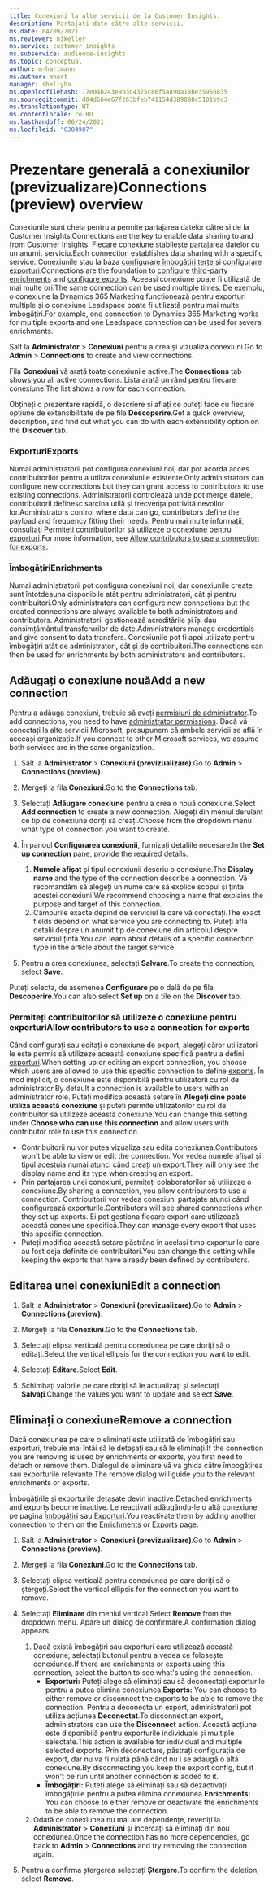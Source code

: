 ```yaml
---
title: Conexiuni la alte servicii de la Customer Insights.
description: Partajați date către alte servicii.
ms.date: 04/09/2021
ms.reviewer: nikeller
ms.service: customer-insights
ms.subservice: audience-insights
ms.topic: conceptual
author: m-hartmann
ms.author: mhart
manager: shellyha
ms.openlocfilehash: 17e04b243e9b3d4375c86f5a890a18be35956835
ms.sourcegitcommit: d84d664e67f263bfeb741154d309088c5101b9c3
ms.translationtype: HT
ms.contentlocale: ro-RO
ms.lasthandoff: 06/24/2021
ms.locfileid: "6304987"
---
```

# <a name="connections-preview-overview"></a><span data-ttu-id="9545d-103">Prezentare generală a conexiunilor (previzualizare)</span><span class="sxs-lookup"><span data-stu-id="9545d-103">Connections (preview) overview</span></span>

<span data-ttu-id="9545d-104">Conexiunile sunt cheia pentru a permite partajarea datelor către și de la Customer Insights.</span><span class="sxs-lookup"><span data-stu-id="9545d-104">Connections are the key to enable data sharing to and from Customer Insights.</span></span> <span data-ttu-id="9545d-105">Fiecare conexiune stabilește partajarea datelor cu un anumit serviciu.</span><span class="sxs-lookup"><span data-stu-id="9545d-105">Each connection establishes data sharing with a specific service.</span></span> <span data-ttu-id="9545d-106">Conexiunile stau la baza [configurare îmbogățiri terțe](enrichment-hub.md) și [configurare exporturi](export-destinations.md).</span><span class="sxs-lookup"><span data-stu-id="9545d-106">Connections are the foundation to [configure third-party enrichments](enrichment-hub.md) and [configure exports](export-destinations.md).</span></span> <span data-ttu-id="9545d-107">Aceeași conexiune poate fi utilizată de mai multe ori.</span><span class="sxs-lookup"><span data-stu-id="9545d-107">The same connection can be used multiple times.</span></span> <span data-ttu-id="9545d-108">De exemplu, o conexiune la Dynamics 365 Marketing funcționează pentru exporturi multiple și o conexiune Leadspace poate fi utilizată pentru mai multe îmbogățiri.</span><span class="sxs-lookup"><span data-stu-id="9545d-108">For example, one connection to Dynamics 365 Marketing works for multiple exports and one Leadspace connection can be used for several enrichments.</span></span>

<span data-ttu-id="9545d-109">Salt la **Administrator** > **Conexiuni** pentru a crea și vizualiza conexiuni.</span><span class="sxs-lookup"><span data-stu-id="9545d-109">Go to **Admin** > **Connections** to create and view connections.</span></span>

<span data-ttu-id="9545d-110">Fila **Conexiuni** vă arată toate conexiunile active.</span><span class="sxs-lookup"><span data-stu-id="9545d-110">The **Connections** tab shows you all active connections.</span></span> <span data-ttu-id="9545d-111">Lista arată un rând pentru fiecare conexiune.</span><span class="sxs-lookup"><span data-stu-id="9545d-111">The list shows a row for each connection.</span></span> 

<span data-ttu-id="9545d-112">Obțineți o prezentare rapidă, o descriere și aflați ce puteți face cu fiecare opțiune de extensibilitate de pe fila **Descoperire**.</span><span class="sxs-lookup"><span data-stu-id="9545d-112">Get a quick overview, description, and find out what you can do with each extensibility option on the **Discover** tab.</span></span>

### <a name="exports"></a><span data-ttu-id="9545d-113">Exporturi</span><span class="sxs-lookup"><span data-stu-id="9545d-113">Exports</span></span>

<span data-ttu-id="9545d-114">Numai administratorii pot configura conexiuni noi, dar pot acorda acces contribuitorilor pentru a utiliza conexiunile existente.</span><span class="sxs-lookup"><span data-stu-id="9545d-114">Only administrators can configure new connections but they can grant access to contributors to use existing connections.</span></span> <span data-ttu-id="9545d-115">Administratorii controlează unde pot merge datele, contribuitorii definesc sarcina utilă și frecvența potrivită nevoilor lor.</span><span class="sxs-lookup"><span data-stu-id="9545d-115">Administrators control where data can go, contributors define the payload and frequency fitting their needs.</span></span> <span data-ttu-id="9545d-116">Pentru mai multe informații, consultați [Permiteți contribuitorilor să utilizeze o conexiune pentru exporturi](#allow-contributors-to-use-a-connection-for-exports).</span><span class="sxs-lookup"><span data-stu-id="9545d-116">For more information, see [Allow contributors to use a connection for exports](#allow-contributors-to-use-a-connection-for-exports).</span></span>

### <a name="enrichments"></a><span data-ttu-id="9545d-117">Îmbogățiri</span><span class="sxs-lookup"><span data-stu-id="9545d-117">Enrichments</span></span>

<span data-ttu-id="9545d-118">Numai administratorii pot configura conexiuni noi, dar conexiunile create sunt întotdeauna disponibile atât pentru administratori, cât și pentru contribuitori.</span><span class="sxs-lookup"><span data-stu-id="9545d-118">Only administrators can configure new connections but the created connections are always available to both administrators and contributors.</span></span> <span data-ttu-id="9545d-119">Administratorii gestionează acreditările și își dau consimțământul transferurilor de date.</span><span class="sxs-lookup"><span data-stu-id="9545d-119">Administrators manage credentials and give consent to data transfers.</span></span> <span data-ttu-id="9545d-120">Conexiunile pot fi apoi utilizate pentru îmbogățiri atât de administratori, cât și de contribuitori.</span><span class="sxs-lookup"><span data-stu-id="9545d-120">The connections can then be used for enrichments by both administrators and contributors.</span></span>

## <a name="add-a-new-connection"></a><span data-ttu-id="9545d-121">Adăugați o conexiune nouă</span><span class="sxs-lookup"><span data-stu-id="9545d-121">Add a new connection</span></span>

<span data-ttu-id="9545d-122">Pentru a adăuga conexiuni, trebuie să aveți [permisiuni de administrator](permissions.md).</span><span class="sxs-lookup"><span data-stu-id="9545d-122">To add connections, you need to have [administrator permissions](permissions.md).</span></span> <span data-ttu-id="9545d-123">Dacă vă conectați la alte servicii Microsoft, presupunem că ambele servicii se află în aceeași organizație.</span><span class="sxs-lookup"><span data-stu-id="9545d-123">If you connect to other Microsoft services, we assume both services are in the same organization.</span></span>

1. <span data-ttu-id="9545d-124">Salt la **Administrator** > **Conexiuni (previzualizare)**.</span><span class="sxs-lookup"><span data-stu-id="9545d-124">Go to **Admin** > **Connections (preview)**.</span></span>

1. <span data-ttu-id="9545d-125">Mergeți la fila **Conexiuni**.</span><span class="sxs-lookup"><span data-stu-id="9545d-125">Go to the **Connections** tab.</span></span>

1. <span data-ttu-id="9545d-126">Selectați **Adăugare conexiune** pentru a crea o nouă conexiune.</span><span class="sxs-lookup"><span data-stu-id="9545d-126">Select **Add connection** to create a new connection.</span></span> <span data-ttu-id="9545d-127">Alegeți din meniul derulant ce tip de conexiune doriți să creați.</span><span class="sxs-lookup"><span data-stu-id="9545d-127">Choose from the dropdown menu what type of connection you want to create.</span></span>

1. <span data-ttu-id="9545d-128">În panoul **Configurarea conexiunii**, furnizați detaliile necesare.</span><span class="sxs-lookup"><span data-stu-id="9545d-128">In the **Set up connection** pane, provide the required details.</span></span> 
   1. <span data-ttu-id="9545d-129">**Numele afișat** și tipul conexiunii descriu o conexiune.</span><span class="sxs-lookup"><span data-stu-id="9545d-129">The **Display name** and the type of the connection describe a connection.</span></span> <span data-ttu-id="9545d-130">Vă recomandăm să alegeți un nume care să explice scopul și ținta acestei conexiuni.</span><span class="sxs-lookup"><span data-stu-id="9545d-130">We recommend choosing a name that explains the purpose and target of this connection.</span></span>
   1. <span data-ttu-id="9545d-131">Câmpurile exacte depind de serviciul la care vă conectați.</span><span class="sxs-lookup"><span data-stu-id="9545d-131">The exact fields depend on what service you are connecting to.</span></span> <span data-ttu-id="9545d-132">Puteți afla detalii despre un anumit tip de conexiune din articolul despre serviciul țintă.</span><span class="sxs-lookup"><span data-stu-id="9545d-132">You can learn about details of a specific connection type in the article about the target service.</span></span>

1. <span data-ttu-id="9545d-133">Pentru a crea conexiunea, selectați **Salvare**.</span><span class="sxs-lookup"><span data-stu-id="9545d-133">To create the connection, select **Save**.</span></span>

<span data-ttu-id="9545d-134">Puteți selecta, de asemenea **Configurare** pe o dală de pe fila **Descoperire**.</span><span class="sxs-lookup"><span data-stu-id="9545d-134">You can also select **Set up** on a tile on the **Discover** tab.</span></span>

### <a name="allow-contributors-to-use-a-connection-for-exports"></a><span data-ttu-id="9545d-135">Permiteți contribuitorilor să utilizeze o conexiune pentru exporturi</span><span class="sxs-lookup"><span data-stu-id="9545d-135">Allow contributors to use a connection for exports</span></span>

<span data-ttu-id="9545d-136">Când configurați sau editați o conexiune de export, alegeți căror utilizatori le este permis să utilizeze această conexiune specifică pentru a defini [exporturi](export-destinations.md).</span><span class="sxs-lookup"><span data-stu-id="9545d-136">When setting up or editing an export connection, you choose which users are allowed to use this specific connection to define [exports](export-destinations.md).</span></span> <span data-ttu-id="9545d-137">În mod implicit, o conexiune este disponibilă pentru utilizatorii cu rol de administrator.</span><span class="sxs-lookup"><span data-stu-id="9545d-137">By default a connection is available to users with an administrator role.</span></span> <span data-ttu-id="9545d-138">Puteți modifica această setare în **Alegeți cine poate utiliza această conexiune** și puteți permite utilizatorilor cu rol de contribuitor să utilizeze această conexiune.</span><span class="sxs-lookup"><span data-stu-id="9545d-138">You can change this setting under **Choose who can use this connection** and allow users with contributor role to use this connection.</span></span>

- <span data-ttu-id="9545d-139">Contribuitorii nu vor putea vizualiza sau edita conexiunea.</span><span class="sxs-lookup"><span data-stu-id="9545d-139">Contributors won't be able to view or edit the connection.</span></span> <span data-ttu-id="9545d-140">Vor vedea numele afișat și tipul acestuia numai atunci când creați un export.</span><span class="sxs-lookup"><span data-stu-id="9545d-140">They will only see the display name and its type when creating an export.</span></span>
- <span data-ttu-id="9545d-141">Prin partajarea unei conexiuni, permiteți colaboratorilor să utilizeze o conexiune.</span><span class="sxs-lookup"><span data-stu-id="9545d-141">By sharing a connection, you allow contributors to use a connection.</span></span> <span data-ttu-id="9545d-142">Contribuitorii vor vedea conexiuni partajate atunci când configurează exporturile.</span><span class="sxs-lookup"><span data-stu-id="9545d-142">Contributors will see shared connections when they set up exports.</span></span> <span data-ttu-id="9545d-143">Ei pot gestiona fiecare export care utilizează această conexiune specifică.</span><span class="sxs-lookup"><span data-stu-id="9545d-143">They can manage every export that uses this specific connection.</span></span>
- <span data-ttu-id="9545d-144">Puteți modifica această setare păstrând în același timp exporturile care au fost deja definite de contribuitori.</span><span class="sxs-lookup"><span data-stu-id="9545d-144">You can change this setting while keeping the exports that have already been defined by contributors.</span></span>

## <a name="edit-a-connection"></a><span data-ttu-id="9545d-145">Editarea unei conexiuni</span><span class="sxs-lookup"><span data-stu-id="9545d-145">Edit a connection</span></span>

1. <span data-ttu-id="9545d-146">Salt la **Administrator** > **Conexiuni (previzualizare)**.</span><span class="sxs-lookup"><span data-stu-id="9545d-146">Go to **Admin** > **Connections (preview)**.</span></span>

1. <span data-ttu-id="9545d-147">Mergeți la fila **Conexiuni**.</span><span class="sxs-lookup"><span data-stu-id="9545d-147">Go to the **Connections** tab.</span></span>

1. <span data-ttu-id="9545d-148">Selectați elipsa verticală pentru conexiunea pe care doriți să o editați.</span><span class="sxs-lookup"><span data-stu-id="9545d-148">Select the vertical ellipsis for the connection you want to edit.</span></span>

1. <span data-ttu-id="9545d-149">Selectați **Editare**.</span><span class="sxs-lookup"><span data-stu-id="9545d-149">Select **Edit**.</span></span>

1. <span data-ttu-id="9545d-150">Schimbați valorile pe care doriți să le actualizați și selectați **Salvați**.</span><span class="sxs-lookup"><span data-stu-id="9545d-150">Change the values you want to update and select **Save**.</span></span>

## <a name="remove-a-connection"></a><span data-ttu-id="9545d-151">Eliminați o conexiune</span><span class="sxs-lookup"><span data-stu-id="9545d-151">Remove a connection</span></span>

<span data-ttu-id="9545d-152">Dacă conexiunea pe care o eliminați este utilizată de îmbogățiri sau exporturi, trebuie mai întâi să le detașați sau să le eliminați.</span><span class="sxs-lookup"><span data-stu-id="9545d-152">If the connection you are removing is used by enrichments or exports, you first need to detach or remove them.</span></span> <span data-ttu-id="9545d-153">Dialogul de eliminare vă va ghida către îmbogățirea sau exporturile relevante.</span><span class="sxs-lookup"><span data-stu-id="9545d-153">The remove dialog will guide you to the relevant enrichments or exports.</span></span> 

<span data-ttu-id="9545d-154">Îmbogățirile și exporturile detașate devin inactive.</span><span class="sxs-lookup"><span data-stu-id="9545d-154">Detached enrichments and exports become inactive.</span></span> <span data-ttu-id="9545d-155">Le reactivați adăugându-le o altă conexiune pe pagina [Îmbogățiri](enrichment-hub.md) sau [Exporturi](export-destinations.md).</span><span class="sxs-lookup"><span data-stu-id="9545d-155">You reactivate them by adding another connection to them on the [Enrichments](enrichment-hub.md) or [Exports](export-destinations.md) page.</span></span>

1. <span data-ttu-id="9545d-156">Salt la **Administrator** > **Conexiuni (previzualizare)**.</span><span class="sxs-lookup"><span data-stu-id="9545d-156">Go to **Admin** > **Connections (preview)**.</span></span>

1. <span data-ttu-id="9545d-157">Mergeți la fila **Conexiuni**.</span><span class="sxs-lookup"><span data-stu-id="9545d-157">Go to the **Connections** tab.</span></span>

1. <span data-ttu-id="9545d-158">Selectați elipsa verticală pentru conexiunea pe care doriți să o ștergeți.</span><span class="sxs-lookup"><span data-stu-id="9545d-158">Select the vertical ellipsis for the connection you want to remove.</span></span>

1. <span data-ttu-id="9545d-159">Selectați **Eliminare** din meniul vertical.</span><span class="sxs-lookup"><span data-stu-id="9545d-159">Select **Remove** from the dropdown menu.</span></span> <span data-ttu-id="9545d-160">Apare un dialog de confirmare.</span><span class="sxs-lookup"><span data-stu-id="9545d-160">A confirmation dialog appears.</span></span>

   1. <span data-ttu-id="9545d-161">Dacă există îmbogățiri sau exporturi care utilizează această conexiune, selectați butonul pentru a vedea ce folosește conexiunea.</span><span class="sxs-lookup"><span data-stu-id="9545d-161">If there are enrichments or exports using this connection, select the button to see what's using the connection.</span></span>
      - <span data-ttu-id="9545d-162">**Exporturi:** Puteți alege să eliminați sau să deconectați exporturile pentru a putea elimina conexiunea.</span><span class="sxs-lookup"><span data-stu-id="9545d-162">**Exports:** You can choose to either remove or disconnect the exports to be able to remove the connection.</span></span> <span data-ttu-id="9545d-163">Pentru a deconecta un export, administratorii pot utiliza acțiunea **Deconectat**.</span><span class="sxs-lookup"><span data-stu-id="9545d-163">To disconnect an export, administrators can use the **Disconnect** action.</span></span> <span data-ttu-id="9545d-164">Această acțiune este disponibilă pentru exporturile individuale și multiple selectate.</span><span class="sxs-lookup"><span data-stu-id="9545d-164">This action is available for individual and multiple selected exports.</span></span> <span data-ttu-id="9545d-165">Prin deconectare, păstrați configurația de export, dar nu va fi rulată până când nu i se adaugă o altă conexiune.</span><span class="sxs-lookup"><span data-stu-id="9545d-165">By disconnecting you keep the export config, but it won't be run until another connection is added to it.</span></span>
      - <span data-ttu-id="9545d-166">**Îmbogățiri:** Puteți alege să eliminați sau să dezactivați îmbogățirile pentru a putea elimina conexiunea.</span><span class="sxs-lookup"><span data-stu-id="9545d-166">**Enrichments:** You can choose to either remove or deactivate the enrichments to be able to remove the connection.</span></span> 
   1. <span data-ttu-id="9545d-167">Odată ce conexiunea nu mai are dependențe, reveniți la **Administrator** > **Conexiuni** și încercați să eliminați din nou conexiunea.</span><span class="sxs-lookup"><span data-stu-id="9545d-167">Once the connection has no more dependencies, go back to **Admin** > **Connections** and try removing the connection again.</span></span>

1. <span data-ttu-id="9545d-168">Pentru a confirma ștergerea selectați **Ștergere**.</span><span class="sxs-lookup"><span data-stu-id="9545d-168">To confirm the deletion, select **Remove**.</span></span>

